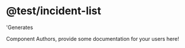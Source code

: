 @test/incident-list
===============================================
&#39;Generates

Component Authors, provide some documentation for your users here!